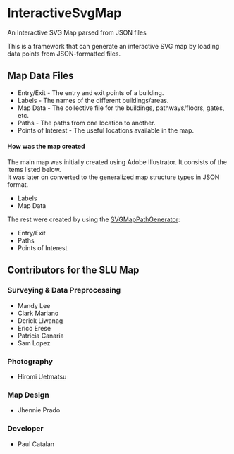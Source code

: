 # InteractiveSvgMap
An Interactive SVG Map parsed from JSON files

This is a framework that can generate an interactive SVG map by loading data points from JSON-formatted files.

<h2>Map Data Files</h2>
<ul>
    <li>Entry/Exit - The entry and exit points of a building.</li>
    <li>Labels - The names of the different buildings/areas.</li>
    <li>Map Data - The collective file for the buildings, pathways/floors, gates, etc.</li>
    <li>Paths - The paths from one location to another.</li>
    <li>Points of Interest - The useful locations available in the map. </li>
</ul>

<h4>How was the map created</h4>
<p>The main map was initially created using Adobe Illustrator. It consists of the items listed below. <br>
It was later on converted to the generalized map structure types in JSON format.</p>
<ul>
    <li>Labels</li>
    <li>Map Data</li>
</ul>

<p>The rest were created by using the <a href="https://github.com/polcats/SVGMapPathGenerator">SVGMapPathGenerator</a>:</p>
<ul>
    <li>Entry/Exit</li>
    <li>Paths</li>
    <li>Points of Interest</li>
</ul>

<h2>Contributors for the SLU Map</h2>
<h3>Surveying & Data Preprocessing</h3>
<ul>
<li>Mandy Lee</li>
<li>Clark Mariano</li>
<li>Derick Liwanag</li>
<li>Erico Erese</li>
<li>Patricia Canaria</li>
<li>Sam Lopez</li>
</ul>

<h3>Photography</h3>
<ul>
<li>Hiromi Uetmatsu</li>
</ul>

<h3>Map Design</h3>
<ul>
<li>Jhennie Prado</li>
</ul>

<h3>Developer</h3>
<ul>
<li>Paul Catalan</li>
</ul>

